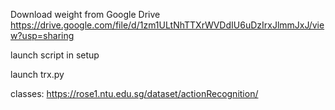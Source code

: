 Download weight from Google Drive https://drive.google.com/file/d/1zm1ULtNhTTXrWVDdIU6uDzIrxJlmmJxJ/view?usp=sharing

launch script in setup

launch trx.py

classes: https://rose1.ntu.edu.sg/dataset/actionRecognition/